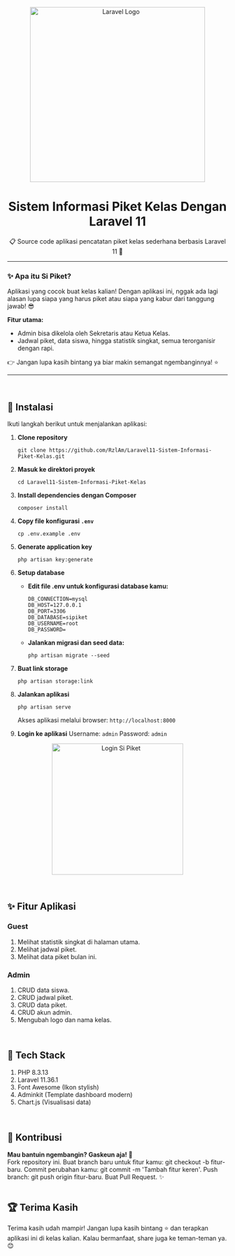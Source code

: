 <p align="center">
  <a href="https://laravel.com" target="_blank">
    <img src="https://raw.githubusercontent.com/laravel/art/master/logo-lockup/5%20SVG/2%20CMYK/1%20Full%20Color/laravel-logolockup-cmyk-red.svg" width="400" alt="Laravel Logo">
  </a>
</p>

<h1 align="center">Sistem Informasi Piket Kelas Dengan Laravel 11</h1>
<p align="center">📋 Source code aplikasi pencatatan piket kelas sederhana berbasis Laravel 11 🚀</p>

---

### ✨ Apa itu Si Piket?
Aplikasi yang cocok buat kelas kalian! Dengan aplikasi ini, nggak ada lagi alasan lupa siapa yang harus piket atau siapa yang kabur dari tanggung jawab! 😎

**Fitur utama:**
- Admin bisa dikelola oleh Sekretaris atau Ketua Kelas.
- Jadwal piket, data siswa, hingga statistik singkat, semua terorganisir dengan rapi.

👉 Jangan lupa kasih bintang ya biar makin semangat ngembanginnya! ⭐

---
<br>

## 🚀 Instalasi

Ikuti langkah berikut untuk menjalankan aplikasi:

1. **Clone repository**
   ```
   git clone https://github.com/RzlAm/Laravel11-Sistem-Informasi-Piket-Kelas.git
2. **Masuk ke direktori proyek**
    ```
    cd Laravel11-Sistem-Informasi-Piket-Kelas
3. **Install dependencies dengan Composer**
    ```
    composer install
4. **Copy file konfigurasi `.env`**
    ```
    cp .env.example .env
5. **Generate application key**
    ```
    php artisan key:generate
6. **Setup database**
   
    - **Edit file .env untuk konfigurasi database kamu:**
        ```
        DB_CONNECTION=mysql
        DB_HOST=127.0.0.1
        DB_PORT=3306
        DB_DATABASE=sipiket
        DB_USERNAME=root
        DB_PASSWORD=
    - **Jalankan migrasi dan seed data:**
        ```
        php artisan migrate --seed
7. **Buat link storage**
    ```
    php artisan storage:link
8. **Jalankan aplikasi**
    ```
    php artisan serve
    ```
    Akses aplikasi melalui browser: `http://localhost:8000`
9. **Login ke aplikasi**
    Username: `admin`
    Password: `admin`
<p align="center"> <img src="https://i.imgur.com/gKFJ94M.png" alt="Login Si Piket" width="300"> </p>
<br>

## ✨ Fitur Aplikasi
### Guest
1. Melihat statistik singkat di halaman utama.
2. Melihat jadwal piket.
3. Melihat data piket bulan ini.

### Admin
1. CRUD data siswa.
2. CRUD jadwal piket.
3. CRUD data piket.
4. CRUD akun admin.
5. Mengubah logo dan nama kelas.
<br>

## 🔧 Tech Stack
1. PHP 8.3.13
2. Laravel 11.36.1
3. Font Awesome (Ikon stylish)
4. Adminkit (Template dashboard modern)
5. Chart.js (Visualisasi data)
<br>

## 🤝 Kontribusi
**Mau bantuin ngembangin? Gaskeun aja! 💪**<br>
Fork repository ini.
Buat branch baru untuk fitur kamu: git checkout -b fitur-baru.
Commit perubahan kamu: git commit -m 'Tambah fitur keren'.
Push branch: git push origin fitur-baru.
Buat Pull Request. ✨
<br><br>

## 🏆 Terima Kasih
Terima kasih udah mampir! Jangan lupa kasih bintang ⭐ dan terapkan aplikasi ini di kelas kalian. Kalau bermanfaat, share juga ke teman-teman ya. 😊
